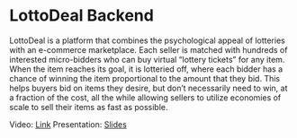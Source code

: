 # LottoDeal Backend

LottoDeal is a platform that combines the psychological appeal of lotteries with an e-commerce marketplace. Each seller is matched with hundreds of interested micro-bidders who can buy virtual “lottery tickets” for any item. When the item reaches its goal, it is lotteried off, where each bidder has a chance of winning the item proportional to the amount that they bid. This helps buyers bid on items they desire, but don’t necessarily need to win, at a fraction of the cost, all the while allowing sellers to utilize economies of scale to sell their items as fast as possible. 

Video: [Link](https://vimeo.com/217399684)
Presentation: [Slides](https://docs.google.com/presentation/d/1btvT_VNoMlumTMtvTIIL5abBUQuWbKv6Ss88IkE-ldU/edit#slide=id.p)

